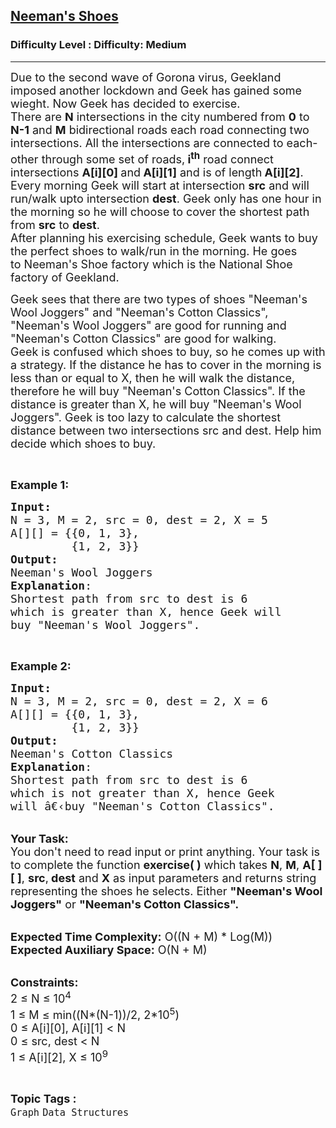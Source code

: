 <h2><a href="https://www.geeksforgeeks.org/problems/neemans-shoes/1?page=1&category=Graph&difficulty=Easy,Medium,Hard&status=attempted&sortBy=accuracy">Neeman's Shoes</a></h2><h3>Difficulty Level : Difficulty: Medium</h3><hr><div class="problems_problem_content__Xm_eO"><p><span style="font-size:18px">Due to the second wave of&nbsp;Gorona virus,&nbsp;Geekland imposed another&nbsp;lockdown and&nbsp;Geek has gained some wieght. Now Geek has decided to exercise.<br>
There are <strong>N</strong> intersections in the city numbered from <strong>0</strong> to <strong>N-1</strong> and <strong>M</strong> bidirectional roads each road connecting two intersections. All the intersections are connected to each-other through some set of roads,<strong> i<sup>th</sup></strong> road connect intersections&nbsp;<strong>A[i][0] </strong>and<strong> A[i][1]</strong> and is of length<strong> A[i][2]</strong>.<br>
Every morning Geek will start at intersection <strong>src</strong> and will run/walk upto intersection <strong>dest</strong>. Geek only has one hour in the morning so he will choose to cover the shortest path from <strong>src</strong> to <strong>dest</strong>.<br>
After planning his exercising schedule, Geek wants to buy the perfect shoes to walk/run in the morning. He goes to&nbsp;Neeman's Shoe factory which is the National Shoe factory of Geekland.&nbsp;</span></p>

<p><span style="font-size:18px">Geek sees that there are two types of shoes "Neeman's Wool Joggers" and "Neeman's Cotton Classics", "Neeman's Wool Joggers" are good for running and "Neeman's Cotton Classics" are good for walking.<br>
Geek is confused which shoes to buy, so he comes up with a strategy. If the distance he has to cover in the morning is less than or equal to X, then he will walk the distance, therefore he will buy "Neeman's Cotton Classics". If the distance is greater than X, he will buy "Neeman's Wool Joggers". Geek is too lazy to calculate the shortest distance between two intersections src and dest. Help him decide which shoes to buy.</span></p>

<p>&nbsp;</p>

<p><span style="font-size:18px"><strong>Example 1:&nbsp;</strong></span></p>

<pre><span style="font-size:18px"><strong>Input:</strong>
N = 3, M = 2, src = 0, dest = 2, X = 5
A[][] = {{0, 1, 3},
&nbsp;        {1, 2, 3}}
<strong>Output:</strong>
Neeman's Wool Joggers
<strong>Explanation</strong>: 
Shortest path from src to dest is 6 
which is greater than X, hence Geek will
buy "Neeman's Wool Joggers".
</span></pre>

<p>&nbsp;</p>

<p><span style="font-size:18px"><strong>Example 2:&nbsp;</strong></span></p>

<pre><span style="font-size:18px"><strong>Input:</strong> 
N = 3, M = 2, src = 0, dest = 2, X = 6 
A[][] = {{0, 1, 3},
&nbsp;      &nbsp; {1, 2, 3}} 
<strong>Output:</strong> 
Neeman's Cotton Classics 
<strong>Explanation</strong>: 
Shortest path from src to dest is 6
which is not greater than X, hence Geek 
will â€‹buy "Neeman's Cotton Classics".</span></pre>

<p><br>
<span style="font-size:18px"><strong>Your Task:</strong><br>
You don't need to read input or print anything. Your task is to complete the function <strong>exercise( )</strong>&nbsp;which takes&nbsp;<strong>N</strong>, <strong>M</strong>, <strong>A[ ][ ]</strong>, <strong>src</strong>,<strong> dest</strong>&nbsp;and <strong>X</strong>&nbsp;as input parameters and returns string representing the shoes he selects. Either&nbsp;<strong>"Neeman's Wool Joggers"</strong>&nbsp;or <strong>"Neeman's Cotton Classics".</strong></span></p>

<p><br>
<span style="font-size:18px"><strong>Expected Time Complexity:</strong>&nbsp;O((N + M) * Log(M))<br>
<strong>Expected Auxiliary Space:</strong>&nbsp;O(N + M)</span></p>

<p><br>
<span style="font-size:18px"><strong>Constraints:</strong><br>
2 ≤ N&nbsp;≤ 10<sup>4</sup><br>
1 ≤ M&nbsp;≤ min((N*(N-1))/2, 2*10<sup>5</sup>)<br>
0 ≤ A[i][0], A[i][1]&nbsp;&lt; N<br>
0 ≤ src, dest &lt; N<br>
1 ≤ A[i][2], X ≤ 10<sup>9</sup></span></p>
</div><br><p><span style=font-size:18px><strong>Topic Tags : </strong><br><code>Graph</code>&nbsp;<code>Data Structures</code>&nbsp;